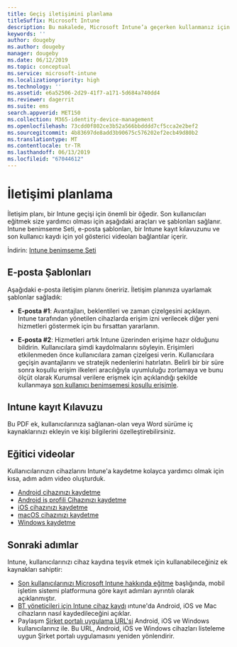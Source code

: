 ```yaml
---
title: Geçiş iletişimini planlama
titleSuffix: Microsoft Intune
description: Bu makalede, Microsoft Intune’a geçerken kullanmanız için bir geçiş iletişim planı ve stratejisi sağlanmaktadır.
keywords: ''
author: dougeby
ms.author: dougeby
manager: dougeby
ms.date: 06/12/2019
ms.topic: conceptual
ms.service: microsoft-intune
ms.localizationpriority: high
ms.technology: ''
ms.assetid: e6a52506-2d29-41f7-a171-5d684a740dd4
ms.reviewer: dagerrit
ms.suite: ems
search.appverid: MET150
ms.collection: M365-identity-device-management
ms.openlocfilehash: 73cdd0f802ce3b52a566bbdddd7cf5cca2e2bef2
ms.sourcegitcommit: 4b83697de8add3b90675c576202ef2ecb49d80b2
ms.translationtype: MT
ms.contentlocale: tr-TR
ms.lasthandoff: 06/13/2019
ms.locfileid: "67044612"
---
```

# <a name="plan-communications"></a>İletişimi planlama 
İletişim planı, bir Intune geçişi için önemli bir öğedir. Son kullanıcıları eğitmek size yardımcı olması için aşağıdaki araçları ve şablonları sağlanır. Intune benimseme Seti, e-posta şablonları, bir Intune kayıt kılavuzunu ve son kullanıcı kaydı için yol gösterici videoları bağlantılar içerir.  

İndirin:  [Intune benimseme Seti](http://aka.ms/IntuneAdoptionKit)

## <a name="email-templates"></a>E-posta Şablonları 
Aşağıdaki e-posta iletişim planını öneririz. İletişim planınıza uyarlamak şablonlar sağladık:
- **E-posta #1**: Avantajları, beklentileri ve zaman çizelgesini açıklayın. Intune tarafından yönetilen cihazlarda erişim izni verilecek diğer yeni hizmetleri göstermek için bu fırsattan yararlanın. 

- **E-posta #2**: Hizmetleri artık Intune üzerinden erişime hazır olduğunu bildirin. Kullanıcılara şimdi kaydolmalarını söyleyin.  Erişimleri etkilenmeden önce kullanıcılara zaman çizelgesi verin. Kullanıcılara geçişin avantajlarını ve stratejik nedenlerini hatırlatın.
Belirli bir bir süre sonra koşullu erişim ilkeleri aracılığıyla uyumluluğu zorlamaya ve bunu ölçüt olarak Kurumsal verilere erişmek için açıklandığı şekilde kullanmaya [son kullanıcı benimsemesi koşullu erişimle](migration-guide-drive-adoption.md).

## <a name="intune-enrollment-guide"></a>Intune kayıt Kılavuzu 
Bu PDF ek, kullanıcılarınıza sağlanan-olan veya Word sürüme iç kaynaklarınızı ekleyin ve kişi bilgilerini özelleştirebilirsiniz.

## <a name="instructional-videos"></a>Eğitici videolar
Kullanıcılarınızın cihazlarını Intune'a kaydetme kolayca yardımcı olmak için kısa, adım adım video oluşturduk.
- [Android cihazınızı kaydetme](https://www.youtube.com/watch?v=k0Q_sGLSx6o&t=1s)
- [Android iş profili Cihazınızı kaydetme](https://www.youtube.com/watch?v=9Dl8HsGk4tI&t=3s)
- [iOS cihazınızı kaydetme](https://www.youtube.com/watch?v=mJyv6YcHi7c)
- [macOS cihazınızı kaydetme](https://www.youtube.com/watch?v=Pa2pfhwq_yk)
- [Windows kaydetme](https://www.youtube.com/watch?v=TKQxEckBHiE)

## <a name="next-steps"></a>Sonraki adımlar
Intune, kullanıcılarınızı cihaz kaydına teşvik etmek için kullanabileceğiniz ek kaynakları sahiptir:
- [Son kullanıcılarınızı Microsoft Intune hakkında eğitme](https://docs.microsoft.com/intune/end-user-educate) başlığında, mobil işletim sistemi platformuna göre kayıt adımları ayrıntılı olarak açıklanmıştır. 
- [BT yöneticileri için Intune cihaz kaydı](https://docs.microsoft.com/intune/device-enrollment) ıntune'da Android, iOS ve Mac cihazların nasıl kaydedileceğini açıklar.
- Paylaşım [Şirket portalı uygulama URL'si](http://go.microsoft.com/fwlink/?LinkID=396941) Android, iOS ve Windows kullanıcılarınız ile. Bu URL, Android, iOS ve Windows cihazları listeleme uygun Şirket portalı uygulamasını yeniden yönlendirir.
